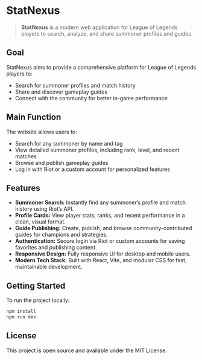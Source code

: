 # StatNexus

> **StatNexus** is a modern web application for League of Legends players to search, analyze, and share summoner profiles and guides.

## Goal

StatNexus aims to provide a comprehensive platform for League of Legends players to:

- Search for summoner profiles and match history
- Share and discover gameplay guides
- Connect with the community for better in-game performance

## Main Function

The website allows users to:

- Search for any summoner by name and tag
- View detailed summoner profiles, including rank, level, and recent matches
- Browse and publish gameplay guides
- Log in with Riot or a custom account for personalized features

## Features

- **Summoner Search:** Instantly find any summoner’s profile and match history using Riot’s API.
- **Profile Cards:** View player stats, ranks, and recent performance in a clean, visual format.
- **Guide Publishing:** Create, publish, and browse community-contributed guides for champions and strategies.
- **Authentication:** Secure login via Riot or custom accounts for saving favorites and publishing content.
- **Responsive Design:** Fully responsive UI for desktop and mobile users.
- **Modern Tech Stack:** Built with React, Vite, and modular CSS for fast, maintainable development.

## Getting Started

To run the project locally:

```bash
npm install
npm run dev
```

## License

This project is open source and available under the MIT License.
